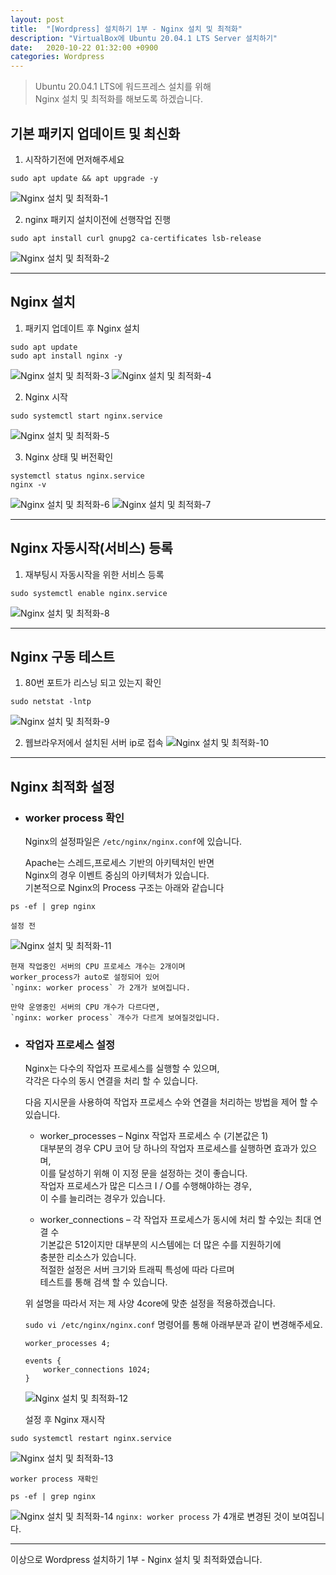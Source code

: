 ```yaml
---
layout: post
title:  "[Wordpress] 설치하기 1부 - Nginx 설치 및 최적화"
description: "VirtualBox에 Ubuntu 20.04.1 LTS Server 설치하기"
date:   2020-10-22 01:32:00 +0900
categories: Wordpress
---
```

>Ubuntu 20.04.1 LTS에 워드프레스 설치를 위해  
>Nginx 설치 및 최적화를 해보도록 하겠습니다.

## 기본 패키지 업데이트 및 최신화

1. 시작하기전에 먼저해주세요
```
sudo apt update && apt upgrade -y
```
![Nginx 설치 및 최적화-1](/assets/images/2020-10-22/nginx-installation-and-optimization-1.png)

2. nginx 패키지 설치이전에 선행작업 진행  
```
sudo apt install curl gnupg2 ca-certificates lsb-release
```
![Nginx 설치 및 최적화-2](/assets/images/2020-10-22/nginx-installation-and-optimization-2.png)

--- 

## Nginx 설치
1. 패키지 업데이트 후 Nginx 설치  
```
sudo apt update
sudo apt install nginx -y
```
![Nginx 설치 및 최적화-3](/assets/images/2020-10-22/nginx-installation-and-optimization-3.png)
![Nginx 설치 및 최적화-4](/assets/images/2020-10-22/nginx-installation-and-optimization-4.png)

2. Nginx 시작
```
sudo systemctl start nginx.service
```
![Nginx 설치 및 최적화-5](/assets/images/2020-10-22/nginx-installation-and-optimization-5.png)

3. Nginx 상태 및 버전확인
```
systemctl status nginx.service
nginx -v
```
![Nginx 설치 및 최적화-6](/assets/images/2020-10-22/nginx-installation-and-optimization-6.png)
![Nginx 설치 및 최적화-7](/assets/images/2020-10-22/nginx-installation-and-optimization-7.png)

---

## Nginx 자동시작(서비스) 등록
1. 재부팅시 자동시작을 위한 서비스 등록  
```
sudo systemctl enable nginx.service
```
![Nginx 설치 및 최적화-8](/assets/images/2020-10-22/nginx-installation-and-optimization-8.png)

---

## Nginx 구동 테스트
1. 80번 포트가 리스닝 되고 있는지 확인  
```
sudo netstat -lntp
```
![Nginx 설치 및 최적화-9](/assets/images/2020-10-22/nginx-installation-and-optimization-9.png)

2. 웹브라우저에서 설치된 서버 ip로 접속
![Nginx 설치 및 최적화-10](/assets/images/2020-10-22/nginx-installation-and-optimization-10.png)

---

## Nginx 최적화 설정
* ### worker process 확인
    Nginx의 설정파일은 `/etc/nginx/nginx.conf`에 있습니다.  

    Apache는 스레드,프로세스 기반의 아키텍처인 반면  
    Nginx의 경우 이벤트 중심의 아키텍처가 있습니다.  
    기본적으로 Nginx의 Process 구조는 아래와 같습니다
```
ps -ef | grep nginx
```

    설정 전
![Nginx 설치 및 최적화-11](/assets/images/2020-10-22/nginx-installation-and-optimization-11.png)

    현재 작업중인 서버의 CPU 프로세스 개수는 2개이며  
    worker_process가 auto로 설정되어 있어  
    `nginx: worker process` 가 2개가 보여집니다.

    만약 운영중인 서버의 CPU 개수가 다르다면,  
    `nginx: worker process` 개수가 다르게 보여질것입니다.


* ### 작업자 프로세스 설정
    Nginx는 다수의 작업자 프로세스를 실행할 수 있으며,  
    각각은 다수의 동시 연결을 처리 할 수 ​​있습니다.

    다음 지시문을 사용하여 작업자 프로세스 수와 연결을 처리하는 방법을 제어 할 수 있습니다.

    * worker_processes – Nginx 작업자 프로세스 수 (기본값은 1)  
        대부분의 경우 CPU 코어 당 하나의 작업자 프로세스를 실행하면 효과가 있으며,  
        이를 달성하기 위해 이 지정 문을 설정하는 것이 좋습니다.  
        작업자 프로세스가 많은 디스크 I / O를 수행해야하는 경우,  
        이 수를 늘리려는 경우가 있습니다.

    * worker_connections – 각 작업자 프로세스가 동시에 처리 할 수있는 최대 연결 수  
        기본값은 512이지만 대부분의 시스템에는 더 많은 수를 지원하기에  
        충분한 리소스가 있습니다.  
        적절한 설정은 서버 크기와 트래픽 특성에 따라 다르며  
        테스트를 통해 검색 할 수 있습니다.  

    위 설명을 따라서 저는 제 사양 4core에 맞춘 설정을 적용하겠습니다.

    `sudo vi /etc/nginx/nginx.conf` 명령어를 통해 아래부분과 같이 변경해주세요.   
    ```
    worker_processes 4;

    events {
        worker_connections 1024;
    }
    ```
    ![Nginx 설치 및 최적화-12](/assets/images/2020-10-22/nginx-installation-and-optimization-12.png)

    설정 후 Nginx 재시작
```
sudo systemctl restart nginx.service
```
![Nginx 설치 및 최적화-13](/assets/images/2020-10-22/nginx-installation-and-optimization-13.png)

    worker process 재확인
```
ps -ef | grep nginx
```
![Nginx 설치 및 최적화-14](/assets/images/2020-10-22/nginx-installation-and-optimization-14.png)
`nginx: worker process` 가 4개로 변경된 것이 보여집니다.

---

이상으로 Wordpress 설치하기 1부 - Nginx 설치 및 최적화였습니다.